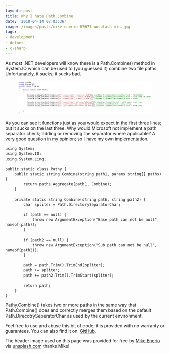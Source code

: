 ```yaml
---
layout: post
title: Why I hate Path.Combine
date: '2018-04-14 07:03:36'
image: /images/posts/mike-enerio-87677-unsplash-min.jpg
tags:
- development
- dotnet
- c-sharp
---
```


As most .NET developers will know there is a Path.Combine() method in System.IO which can be used to (you guessed it) combine two file paths. Unfortunately, it sucks; it sucks bad.

<figure class="kg-card kg-image-card"><img src="/images/content/examples-min.png" class="kg-image" alt="some examples of Path.Combine use"></figure>

As you can see it functions just as you would expect in the first three lines; but it sucks on the last three. Why would Microsoft not implement a path separator check; adding or removing the separator where applicable? A very good question in my opinion; so I have my own implementation.

<!--kg-card-begin: markdown-->

    using System;
    using System.IO;
    using System.Linq;
    
    public static class Pathy {
    	public static string Combine(string path1, params string[] paths) {
    		return paths.Aggregate(path1, Combine);
    	}
    	
    	private static string Combine(string path, string path2) {
    		char spliter = Path.DirectorySeparatorChar;
    		
    		if (path == null) {
    			throw new ArgumentException("Base path can not be null", nameof(path));
    		}
    		
    		if (path2 == null) {
    			throw new ArgumentException("Sub path can not be null", nameof(path2));
    		}
    		
    		path = path.Trim().TrimEnd(spliter);
    		path += spliter;
    		path += path2.Trim().TrimStart(spliter);
    		
    		return path;
    	}
    }

<!--kg-card-end: markdown-->

Pathy.Combine() takes two or more paths in the same way that Path.Combine() does and correctly merges them based on the default Path.DirecotrySeperatorChar as used by the current environment.

Feel free to use and abuse this bit of code; it is provided with no warranty or guarantees. You can also find it on &nbsp;[GitHub](https://github.com/melodiouscode/pathy/blob/master/pathy.cs).

The header image used on this page was provided for free by [Mike Enerio](https://unsplash.com/@mikeenerio) via [unsplash.com](https://unsplash.com/@mikeenerio) thanks Mike!

